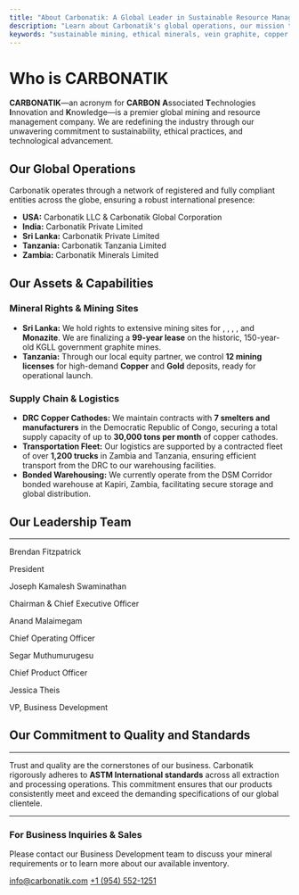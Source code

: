 ```yaml
---
title: "About Carbonatik: A Global Leader in Sustainable Resource Management"
description: "Learn about Carbonatik's global operations, our mission to pioneer sustainable mining, and our extensive portfolio of ethically sourced minerals including high-purity graphite, copper, gold, mica, and quartz."
keywords: "sustainable mining, ethical minerals, vein graphite, copper cathodes, gold mica, global logistics, Carbonatik LLC"
---
```


<script>
	import ProductLink from '$lib/components/ProductLink.svelte';
</script>

# Who is CARBONATIK

**CARBONATIK**—an acronym for **CARBON** **A**ssociated **T**echnologies **I**nnovation and **K**nowledge—is a premier global mining and resource management company. We are redefining the industry through our unwavering commitment to sustainability, ethical practices, and technological advancement.

## Our Global Operations

Carbonatik operates through a network of registered and fully compliant entities across the globe, ensuring a robust international presence:
- **USA:** Carbonatik LLC & Carbonatik Global Corporation
- **India:** Carbonatik Private Limited
- **Sri Lanka:** Carbonatik Private Limited
- **Tanzania:** Carbonatik Tanzania Limited
- **Zambia:** Carbonatik Minerals Limited

## Our Assets & Capabilities

### Mineral Rights & Mining Sites
- **Sri Lanka:** We hold rights to extensive mining sites for <ProductLink name="Graphite" />, <ProductLink name="Gold Mica" />, <ProductLink name="Quartz" />, <ProductLink name="Granite" />, and **Monazite**. We are finalizing a **99-year lease** on the historic, 150-year-old KGLL government graphite mines.
- **Tanzania:** Through our local equity partner, we control **12 mining licenses** for high-demand **Copper** and **Gold** deposits, ready for operational launch.

### Supply Chain & Logistics
- **DRC Copper Cathodes:** We maintain contracts with **7 smelters and manufacturers** in the Democratic Republic of Congo, securing a total supply capacity of up to **30,000 tons per month** of copper cathodes.
- **Transportation Fleet:** Our logistics are supported by a contracted fleet of over **1,200 trucks** in Zambia and Tanzania, ensuring efficient transport from the DRC to our warehousing facilities.
- **Bonded Warehousing:** We currently operate from the DSM Corridor bonded warehouse at Kapiri, Zambia, facilitating secure storage and global distribution.

## Our Leadership Team
---
<div class="leadership-grid not-prose">
    <div>
        <p class="name">Brendan Fitzpatrick</p>
        <p class="title">President</p>
    </div>
    <div>
        <p class="name">Joseph Kamalesh Swaminathan</p>
        <p class="title">Chairman & Chief Executive Officer</p>
    </div>
    <div>
        <p class="name">Anand Malaimegam</p>
        <p class="title">Chief Operating Officer</p>
    </div>
    <div>
        <p class="name">Segar Muthumurugesu</p>
        <p class="title">Chief Product Officer</p>
    </div>
    <div>
        <p class="name">Jessica Theis</p>
        <p class="title">VP, Business Development</p>
    </div>
</div>

## Our Commitment to Quality and Standards
---
Trust and quality are the cornerstones of our business. Carbonatik rigorously adheres to **ASTM International standards** across all extraction and processing operations. This commitment ensures that our products consistently meet and exceed the demanding specifications of our global clientele.

---
<div class="contact-card not-prose">
    <h3>For Business Inquiries & Sales</h3>
    <p>Please contact our Business Development team to discuss your mineral requirements or to learn more about our available inventory.</p>
    <div class="contact-details">
        <a href="mailto:info@carbonatik.com">info@carbonatik.com</a>
        <a href="tel:+19545521251">+1 (954) 552-1251</a>
    </div>
</div>